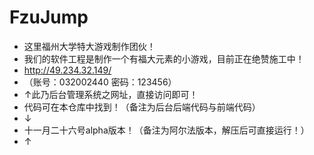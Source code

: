 # FzuJump
- 这里福州大学特大游戏制作团伙！
- 我们的软件工程是制作一个有福大元素的小游戏，目前正在绝赞施工中！
- http://49.234.32.149/
- （账号：032002440    密码：123456）
- ↑此乃后台管理系统之网址，直接访问即可！
- 代码可在本仓库中找到！（备注为后台后端代码与前端代码）
- ↓
- 十一月二十六号alpha版本！（备注为阿尔法版本，解压后可直接运行！）
- ↑
